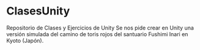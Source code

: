# ClasesUnity
Repositorio de Clases y Ejercicios de Unity
Se nos pide crear en Unity una versión simulada del camino de toris rojos del santuario Fushimi Inari en Kyoto (Japón).
